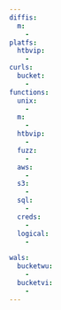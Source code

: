 ```yaml
---
diffis:
  m:
    -
platfs:
  htbvip:
    -
curls:
  bucket:
    -
functions:
  unix:
    -
  m:
    -
  htbvip:
    -
  fuzz:
    -
  aws:
    -
  s3:
    -
  sql:
    -
  creds:
    -
  logical:
    -

wals:
  bucketwu:
    -
  bucketvi:
    -
---
```

